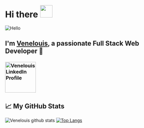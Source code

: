 
# Hi there <img src="https://media.giphy.com/media/hvRJCLFzcasrR4ia7z/giphy.gif" width="40px"> 
![Hello](https://media.giphy.com/media/MC6eSuC3yypCU/giphy.gif) 
## I'm [Venelouis](https://www.facebook.com/venelouisp), a passionate Full Stack Web Developer 🚀
### <a href="https://www.linkedin.com/in/venelouis/" target="_blank"><img src="https://content.linkedin.com/content/dam/me/business/en-us/amp/brand-site/v2/bg/Chinese-LI-Logo.svg.original.svg" alt="Venelouis LinkedIn Profile" width="100" ></a>

## &#x1f4c8; My GitHub Stats
 
![Venelouis github stats](https://github-readme-stats.vercel.app/api?username=venelouis&show_icons=true&theme=radical&count_private=true)
[![Top Langs](https://github-readme-stats.vercel.app/api/top-langs/?username=venelouis&layout=compact&theme=tokyonight)](https://github.com/venelouis)



